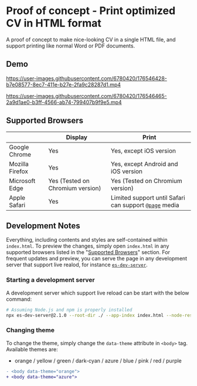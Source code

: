 # Proof of concept - Print optimized CV in HTML format

A proof of concept to make nice-looking CV in a single HTML file, and support printing like normal Word or PDF documents.

## Demo

https://user-images.githubusercontent.com/6780420/176546428-b7e08577-8ec7-411e-b27e-2fa9c28287d1.mp4

https://user-images.githubusercontent.com/6780420/176546465-2a9d1ae0-b3ff-4566-ab74-799407b9f9e5.mp4

## Supported Browsers

|                 | Display                          | Print                                                                                                            |
|-----------------|----------------------------------|------------------------------------------------------------------------------------------------------------------|
| Google Chrome   | Yes                              | Yes, except iOS version                                                                                          |
| Mozilla Firefox | Yes                              | Yes, except Android and iOS version                                                                              |
| Microsoft Edge  | Yes (Tested on Chromium version) | Yes (Tested on Chromium version)                                                                                 |
| Apple Safari    | Yes                              | Limited support until Safari can support [`@page`](https://developer.mozilla.org/en-US/docs/Web/CSS/@page) media |

## Development Notes

Everything, including contents and styles are self-contained within `index.html`. To preview the changes, simply open `index.html` in any supported browsers listed in the "[Supported Browsers](#supported-browsers)" section. For frequent updates and preview, you can serve the page in any development server that support live realod, for instance [`es-dev-server`](https://www.npmjs.com/package/es-dev-server).

### Starting a development server

A development server which support live reload can be start with the below command:

```bash
# Assuming Node.js and npm is properly installed
npx es-dev-server@2.1.0 --root-dir ./ --app-index index.html --node-resolve --watch --open --port 8000
```

### Changing theme

To change the theme, simply change the `data-theme` attribute in `<body>` tag. Available themes are:

* orange / yellow / green / dark-cyan / azure / blue / pink / red / purple

```diff
- <body data-theme="orange">
+ <body data-theme="azure">
```
